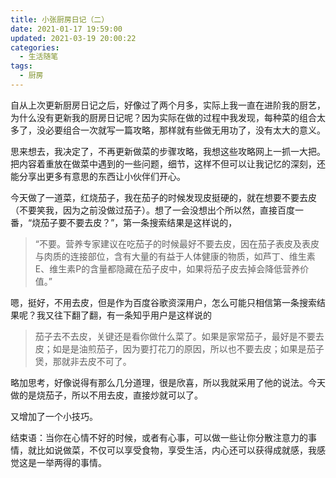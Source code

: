 ```yaml
---
title: 小张厨房日记（二）
date: 2021-01-17 19:59:00
updated: 2021-03-19 20:00:22
categories: 
  - 生活随笔
tags: 
  - 厨房
---
```




自从上次更新厨房日记之后，好像过了两个月多，实际上我一直在进阶我的厨艺，为什么没有更新我的厨房日记呢？因为实际在做的过程中我发现，每种菜的组合太多了，没必要组合一次就写一篇攻略，那样就有些做无用功了，没有太大的意义。

思来想去，我决定了，不再更新做菜的步骤攻略，我想这些攻略网上一抓一大把。把内容着重放在做菜中遇到的一些问题，细节，这样不但可以让我记忆的深刻，还能分享出更多有意思的东西让小伙伴们开心。

今天做了一道菜，红烧茄子，我在茄子的时候发现皮挺硬的，就在想要不要去皮（不要笑我，因为之前没做过茄子）。想了一会没想出个所以然，直接百度一番，“烧茄子要不要去皮？”，第一条搜索结果是这样说的，

>“不要。营养专家建议在吃茄子的时候最好不要去皮，因在茄子表皮及表皮与肉质的连接部位，含有大量的有益于人体健康的物质，如芦丁、维生素E、维生素P的含量都隐藏在茄子皮中，如果将茄子皮去掉会降低营养价值。”

嗯，挺好，不用去皮，但是作为百度谷歌资深用户，怎么可能只相信第一条搜索结果呢？我又往下翻了翻，有一条知乎用户是这样说的

>茄子去不去皮，关键还是看你做什么菜了。如果是家常茄子，最好是不要去皮；如是是油煎茄子，因为要打花刀的原因，所以也不要去皮；如果是茄子煲，那就非去皮不可了。

略加思考，好像说得有那么几分道理，很是欣喜，所以我就采用了他的说法。今天做的是烧茄子，所以不用去皮，直接炒就可以了。

又增加了一个小技巧。

结束语：当你在心情不好的时候，或者有心事，可以做一些让你分散注意力的事情，就比如说做菜，不仅可以享受食物，享受生活，内心还可以获得成就感，我感觉这是一举两得的事情。